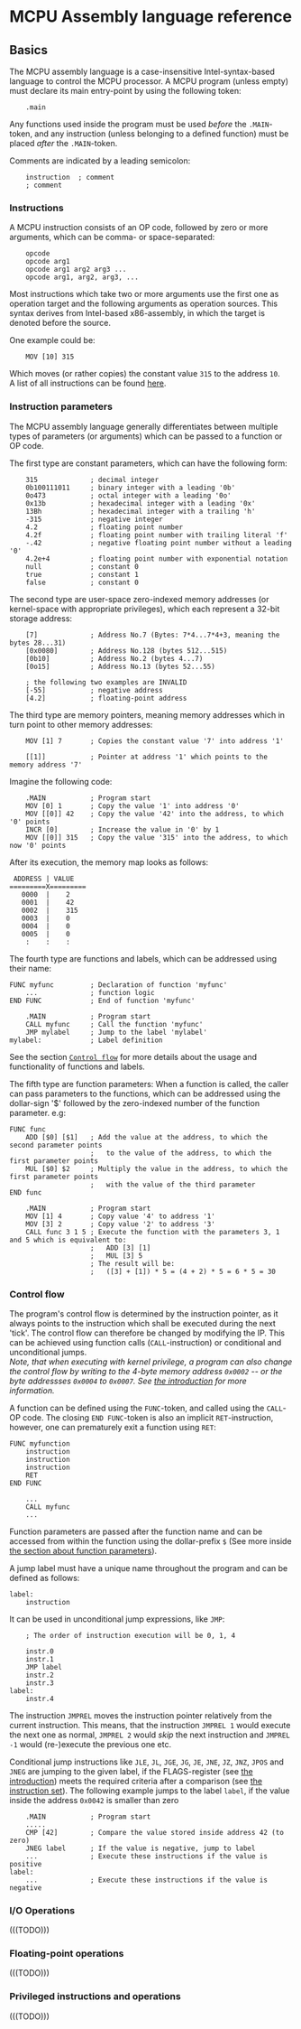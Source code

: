 # MCPU Assembly language reference

## Basics

The MCPU assembly language is a case-insensitive Intel-syntax-based language to control the MCPU processor.
A MCPU program (unless empty) must declare its main entry-point by using the following token:
```
	.main
```
Any functions used inside the program must be used _before_ the `.MAIN`-token, and any instruction (unless belonging to a defined function) must be placed _after_ the `.MAIN`-token.

Comments are indicated by a leading semicolon:
```
	instruction  ; comment
	; comment
```

### Instructions

A MCPU instruction consists of an OP code, followed by zero or more arguments, which can be comma- or space-separated:
```
    opcode
    opcode arg1
    opcode arg1 arg2 arg3 ...
    opcode arg1, arg2, arg3, ...
```
Most instructions which take two or more arguments use the first one as operation target and the following arguments as operation sources. This syntax derives from Intel-based x86-assembly, in which the target is denoted before the source.

One example could be:
```
	MOV [10] 315
```
Which moves (or rather copies) the constant value `315` to the address `10`.  
A list of all instructions can be found [here](./instruction-set.md).

### Instruction parameters

The MCPU assembly language generally differentiates between multiple types of parameters (or arguments) which can be passed to a function or OP code.

The first type are constant parameters, which can have the following form:
```
	315				; decimal integer
	0b100111011		; binary integer with a leading '0b'
	0o473			; octal integer with a leading '0o'
	0x13b			; hexadecimal integer with a leading '0x'
	13Bh			; hexadecimal integer with a trailing 'h'
	-315			; negative integer
	4.2				; floating point number
	4.2f			; floating point number with trailing literal 'f'
	-.42			; negative floating point number without a leading '0'
	4.2e+4			; floating point number with exponential notation
	null			; constant 0
	true			; constant 1
	false			; constant 0
```

The second type are user-space zero-indexed memory addresses (or kernel-space with appropriate privileges), which each represent a 32-bit storage address:  
```
	[7]				; Address No.7 (Bytes: 7*4...7*4+3, meaning the bytes 28...31)
	[0x0080]		; Address No.128 (bytes 512...515)
	[0b10]			; Address No.2 (bytes 4...7)
	[0o15]			; Address No.13 (bytes 52...55)
	
	; the following two examples are INVALID
	[-55]			; negative address
	[4.2]			; floating-point address
```

The third type are memory pointers, meaning memory addresses which in turn point to other memory addresses:
```
	MOV [1] 7		; Copies the constant value '7' into address '1'
	
	[[1]]			; Pointer at address '1' which points to the memory address '7'
```
Imagine the following code:
```
	.MAIN			; Program start
	MOV [0] 1		; Copy the value '1' into address '0'
	MOV [[0]] 42	; Copy the value '42' into the address, to which '0' points
	INCR [0]		; Increase the value in '0' by 1
	MOV [[0]] 315	; Copy the value '315' into the address, to which now '0' points
```
After its execution, the memory map looks as follows:
```
 ADDRESS | VALUE
=========X=========
   0000	 |    2
   0001	 |    42
   0002	 |    315
   0003	 |    0
   0004	 |    0
   0005	 |    0
    :    :    :
```

The fourth type are functions and labels, which can be addressed using their name:
```
FUNC myfunc			; Declaration of function 'myfunc'
	...				; function logic
END FUNC			; End of function 'myfunc'

	.MAIN			; Program start
	CALL myfunc		; Call the function 'myfunc'
	JMP mylabel		; Jump to the label 'mylabel'
mylabel:			; Label definition
```
See the section [`Control flow`](#control-flow) for more details about the usage and functionality of functions and labels.

The fifth type are function parameters: When a function is called, the caller can pass parameters to the functions, which can be addressed using the dollar-sign '$' followed by the zero-indexed number of the function parameter. e.g:
```
FUNC func
	ADD [$0] [$1]	; Add the value at the address, to which the second parameter points
					; 	to the value of the address, to which the first parameter points
	MUL [$0] $2		; Multiply the value in the address, to which the first parameter points
					; 	with the value of the third parameter
END func

	.MAIN			; Program start
	MOV [1] 4		; Copy value '4' to address '1'
	MOV [3] 2		; Copy value '2' to address '3'
	CALL func 3 1 5 ; Execute the function with the parameters 3, 1 and 5 which is equivalent to:
					;	ADD [3] [1]
					;	MUL [3] 5
					; The result will be:
					; 	([3] + [1]) * 5 = (4 + 2) * 5 = 6 * 5 = 30
```

### Control flow

The program's control flow is determined by the instruction pointer, as it always points to the instruction which shall be executed during the next 'tick'. The control flow can therefore be changed by modifying the IP.
This can be achieved using function calls (`CALL`-instruction) or conditional and unconditional jumps.<br/>
_Note, that when executing with kernel privilege, a program can also change the control flow by writing to the 4-byte memory address `0x0002` -- or the byte addressses `0x0004` to `0x0007`. See [the introduction](./introduction.md) for more information._

A function can be defined using the `FUNC`-token, and called using the `CALL`-OP code. The closing `END FUNC`-token is also an implicit `RET`-instruction, however, one can prematurely exit a function using `RET`:
```
FUNC myfunction
    instruction
    instruction
    instruction
    RET
END FUNC

    ...
    CALL myfunc
    ...
```
Function parameters are passed after the function name and can be accessed from within the function using the dollar-prefix `$` (See more inside [the section about function parameters](#instruction-parameters)).

A jump label must have a unique name throughout the program and can be defined as follows:
```
label:
    instruction
```
It can be used in unconditional jump expressions, like `JMP`:
```
	; The order of instruction execution will be 0, 1, 4
	
	instr.0
	instr.1
	JMP label
	instr.2
	instr.3
label:
	instr.4
```
The instruction `JMPREL` moves the instruction pointer relatively from the current instruction. This means, that the instruction `JMPREL 1` would execute the next one as normal, `JMPREL 2` would _skip_ the next instruction and `JMPREL -1` would (re-)execute the previous one etc.

Conditional jump instructions like `JLE`, `JL`, `JGE`, `JG`, `JE`, `JNE`, `JZ`, `JNZ`, `JPOS` and `JNEG` are jumping to the given label, if the FLAGS-register (see [the introduction](./introduction.md)) meets the required criteria after a comparison (see [the instruction set](./instruction-set.md)).
The following example jumps to the label `label`, if the value inside the address `0x0042` is smaller than zero
```
	.MAIN			; Program start
	.....
	CMP [42]		; Compare the value stored inside address 42 (to zero)
	JNEG label		; If the value is negative, jump to label
	...				; Execute these instructions if the value is positive
label:
	...				; Execute these instructions if the value is negative
```

### I/O Operations

(((TODO)))

### Floating-point operations

(((TODO)))

### Privileged instructions and operations

(((TODO)))
